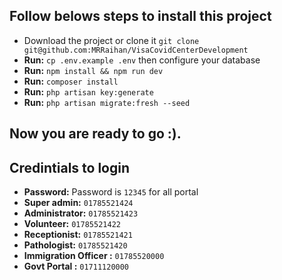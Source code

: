 ## Follow belows steps to install this project
* Download the project or clone it ```git clone git@github.com:MRRaihan/VisaCovidCenterDevelopment```
* __Run:__ ```cp .env.example .env``` then configure your database
* __Run:__ ```npm install && npm run dev```
* __Run:__ ```composer install```
* __Run:__ ```php artisan key:generate```
* __Run:__ ```php artisan migrate:fresh --seed```

## Now you are ready to go  :).

## Credintials to login
* __Password:__ Password is ```12345``` for all portal
* __Super admin:__ ```01785521424```
* __Administrator:__ ```01785521423```
* __Volunteer:__ ```01785521422```
* __Receptionist:__ ```01785521421```
* __Pathologist:__ ```01785521420```
* __Immigration Officer :__ ```01785520000```
* __Govt Portal :__ ```01711120000```
